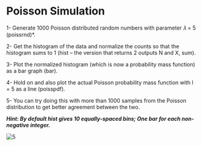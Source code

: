 # Poisson Simulation


1- Generate 1000 Poisson distributed random numbers with parameter 𝜆 = 5 (poissrnd)*. 

2- Get the histogram of the data and normalize the counts so that the histogram sums to 1 (hist – the version that returns 2 outputs N and X, sum). 

3- Plot the normalized histogram (which is now a probability mass function) as a bar graph (bar). 

4- Hold on and also plot the actual Poisson probability mass function with l = 5 as a line (poisspdf). 

5- You can try doing this with more than 1000 samples from the Poisson distribution to get better agreement between the two. 

***Hint: By default hist gives 10 equally-spaced bins; One bar for each non-negative integer.*** 


![5](https://github.com/user-attachments/assets/0a8308eb-7dbb-41ae-a33b-4a7c6b6758fc)
